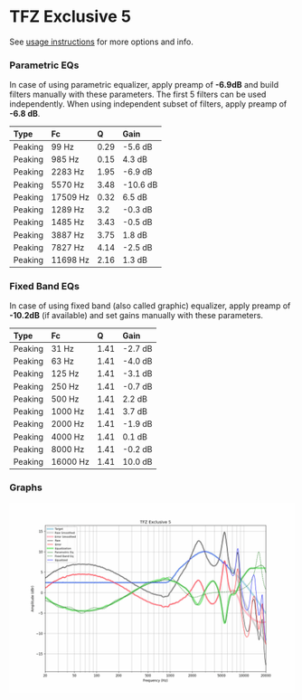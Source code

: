 # TFZ Exclusive 5
See [usage instructions](https://github.com/jaakkopasanen/AutoEq#usage) for more options and info.

### Parametric EQs
In case of using parametric equalizer, apply preamp of **-6.9dB** and build filters manually
with these parameters. The first 5 filters can be used independently.
When using independent subset of filters, apply preamp of **-6.8 dB**.

| Type    | Fc       |    Q | Gain     |
|:--------|:---------|:-----|:---------|
| Peaking | 99 Hz    | 0.29 | -5.6 dB  |
| Peaking | 985 Hz   | 0.15 | 4.3 dB   |
| Peaking | 2283 Hz  | 1.95 | -6.9 dB  |
| Peaking | 5570 Hz  | 3.48 | -10.6 dB |
| Peaking | 17509 Hz | 0.32 | 6.5 dB   |
| Peaking | 1289 Hz  | 3.2  | -0.3 dB  |
| Peaking | 1485 Hz  | 3.43 | -0.5 dB  |
| Peaking | 3887 Hz  | 3.75 | 1.8 dB   |
| Peaking | 7827 Hz  | 4.14 | -2.5 dB  |
| Peaking | 11698 Hz | 2.16 | 1.3 dB   |

### Fixed Band EQs
In case of using fixed band (also called graphic) equalizer, apply preamp of **-10.2dB**
(if available) and set gains manually with these parameters.

| Type    | Fc       |    Q | Gain    |
|:--------|:---------|:-----|:--------|
| Peaking | 31 Hz    | 1.41 | -2.7 dB |
| Peaking | 63 Hz    | 1.41 | -4.0 dB |
| Peaking | 125 Hz   | 1.41 | -3.1 dB |
| Peaking | 250 Hz   | 1.41 | -0.7 dB |
| Peaking | 500 Hz   | 1.41 | 2.2 dB  |
| Peaking | 1000 Hz  | 1.41 | 3.7 dB  |
| Peaking | 2000 Hz  | 1.41 | -1.9 dB |
| Peaking | 4000 Hz  | 1.41 | 0.1 dB  |
| Peaking | 8000 Hz  | 1.41 | -0.2 dB |
| Peaking | 16000 Hz | 1.41 | 10.0 dB |

### Graphs
![](./TFZ%20Exclusive%205.png)